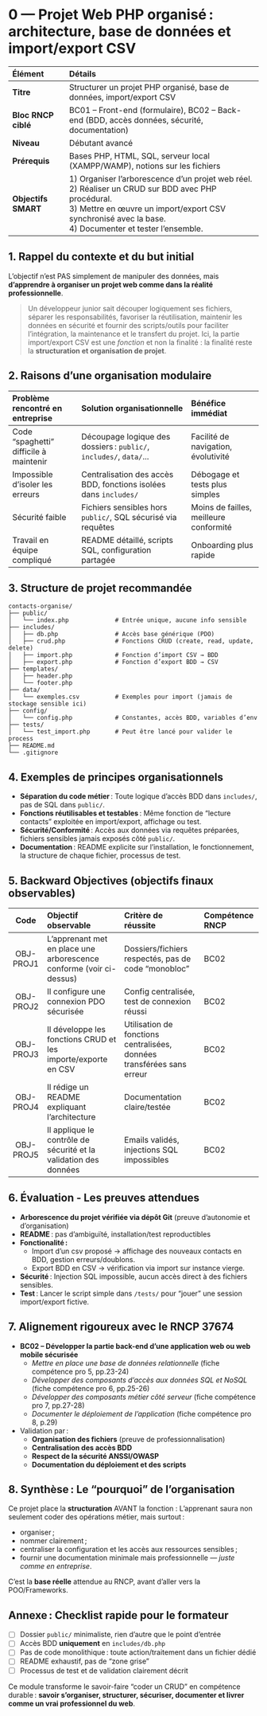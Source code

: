 # 0 — Projet Web PHP organisé : architecture, base de données et import/export CSV

| Élément | Détails |
| :-- | :-- |
| **Titre** | Structurer un projet PHP organisé, base de données, import/export CSV |
| **Bloc RNCP ciblé** | BC01 – Front-end (formulaire), BC02 – Back-end (BDD, accès données, sécurité, documentation) |
| **Niveau** | Débutant avancé |
| **Prérequis** | Bases PHP, HTML, SQL, serveur local (XAMPP/WAMP), notions sur les fichiers |
| **Objectifs SMART** | 1) Organiser l’arborescence d’un projet web réel. <br>2) Réaliser un CRUD sur BDD avec PHP procédural.<br>3) Mettre en œuvre un import/export CSV synchronisé avec la base.<br>4) Documenter et tester l’ensemble. |

## 1. Rappel du contexte et du but initial

L’objectif n’est PAS simplement de manipuler des données, mais **d’apprendre à organiser un projet web comme dans la réalité professionnelle**.
> Un développeur junior sait découper logiquement ses fichiers, séparer les responsabilités, favoriser la réutilisation, maintenir les données en sécurité et fournir des scripts/outils pour faciliter l’intégration, la maintenance et le transfert du projet.
> Ici, la partie import/export CSV est une _fonction_ et non la finalité : la finalité reste la **structuration et organisation de projet**.

## 2. Raisons d’une organisation modulaire

| Problème rencontré en entreprise | Solution organisationnelle | Bénéfice immédiat |
| :-- | :-- | :-- |
| Code “spaghetti” difficile à maintenir | Découpage logique des dossiers : `public/`, `includes/`, `data/`... | Facilité de navigation, évolutivité |
| Impossible d’isoler les erreurs | Centralisation des accès BDD, fonctions isolées dans `includes/` | Débogage et tests plus simples |
| Sécurité faible | Fichiers sensibles hors `public/`, SQL sécurisé via requêtes | Moins de failles, meilleure conformité |
| Travail en équipe compliqué | README détaillé, scripts SQL, configuration partagée | Onboarding plus rapide |

## 3. Structure de projet recommandée

```
contacts-organise/
├── public/
│   └── index.php             # Entrée unique, aucune info sensible
├── includes/
│   ├── db.php                # Accès base générique (PDO)
│   ├── crud.php              # Fonctions CRUD (create, read, update, delete)
│   ├── import.php            # Fonction d’import CSV → BDD
│   ├── export.php            # Fonction d’export BDD → CSV
├── templates/
│   ├── header.php
│   └── footer.php
├── data/
│   └── exemples.csv          # Exemples pour import (jamais de stockage sensible ici)
├── config/
│   └── config.php            # Constantes, accès BDD, variables d’env
├── tests/
│   └── test_import.php       # Peut être lancé pour valider le process
├── README.md
└── .gitignore
```


## 4. Exemples de principes organisationnels

- **Séparation du code métier** : Toute logique d’accès BDD dans `includes/`, pas de SQL dans `public/`.
- **Fonctions réutilisables et testables** : Même fonction de “lecture contacts” exploitée en import/export, affichage ou test.
- **Sécurité/Conformité** : Accès aux données via requêtes préparées, fichiers sensibles jamais exposés côté `public/`.
- **Documentation** : README explicite sur l’installation, le fonctionnement, la structure de chaque fichier, processus de test.


## 5. Backward Objectives (objectifs finaux observables)

| Code | Objectif observable | Critère de réussite | Compétence RNCP |
| :--: | :-- | :-- | :-- |
| OBJ-PROJ1 | L’apprenant met en place une arborescence conforme (voir ci-dessus) | Dossiers/fichiers respectés, pas de code “monobloc” | BC02 |
| OBJ-PROJ2 | Il configure une connexion PDO sécurisée | Config centralisée, test de connexion réussi | BC02 |
| OBJ-PROJ3 | Il développe les fonctions CRUD et les importe/exporte en CSV | Utilisation de fonctions centralisées, données transférées sans erreur | BC02 |
| OBJ-PROJ4 | Il rédige un README expliquant l’architecture | Documentation claire/testée | BC02 |
| OBJ-PROJ5 | Il applique le contrôle de sécurité et la validation des données | Emails validés, injections SQL impossibles | BC02 |

## 6. Évaluation - Les preuves attendues

- **Arborescence du projet vérifiée via dépôt Git** (preuve d’autonomie et d’organisation)
- **README** : pas d’ambiguïté, installation/test reproductibles
- **Fonctionalité :**
    - Import d’un csv proposé → affichage des nouveaux contacts en BDD, gestion erreurs/doublons.
    - Export BDD en CSV → vérification via import sur instance vierge.
- **Sécurité** : Injection SQL impossible, aucun accès direct à des fichiers sensibles.
- **Test** : Lancer le script simple dans `/tests/` pour “jouer” une session import/export fictive.


## 7. Alignement rigoureux avec le RNCP 37674

- **BC02 – Développer la partie back-end d’une application web ou web mobile sécurisée**
    - *Mettre en place une base de données relationnelle* (fiche compétence pro 5, pp.23-24)
    - *Développer des composants d’accès aux données SQL et NoSQL* (fiche compétence pro 6, pp.25-26)
    - *Développer des composants métier côté serveur* (fiche compétence pro 7, pp.27-28)
    - *Documenter le déploiement de l’application* (fiche compétence pro 8, p.29)
- Validation par :
    - **Organisation des fichiers** (preuve de professionnalisation)
    - **Centralisation des accès BDD**
    - **Respect de la sécurité ANSSI/OWASP**
    - **Documentation du déploiement et des scripts**


## 8. Synthèse : Le “pourquoi” de l’organisation

Ce projet place la **structuration** AVANT la fonction :
L’apprenant saura non seulement coder des opérations métier, mais surtout :

- organiser ;
- nommer clairement ;
- centraliser la configuration et les accès aux ressources sensibles ;
- fournir une documentation minimale mais professionnelle — _juste comme en entreprise_.

C’est la **base réelle** attendue au RNCP, avant d’aller vers la POO/Frameworks.

## Annexe : Checklist rapide pour le formateur

- [ ] Dossier `public/` minimaliste, rien d’autre que le point d’entrée
- [ ] Accès BDD **uniquement** en `includes/db.php`
- [ ] Pas de code monolithique : toute action/traitement dans un fichier dédié
- [ ] README exhaustif, pas de “zone grise”
- [ ] Processus de test et de validation clairement décrit

Ce module transforme le savoir-faire “coder un CRUD” en compétence durable : **savoir s’organiser, structurer, sécuriser, documenter et livrer comme un vrai professionnel du web**.

